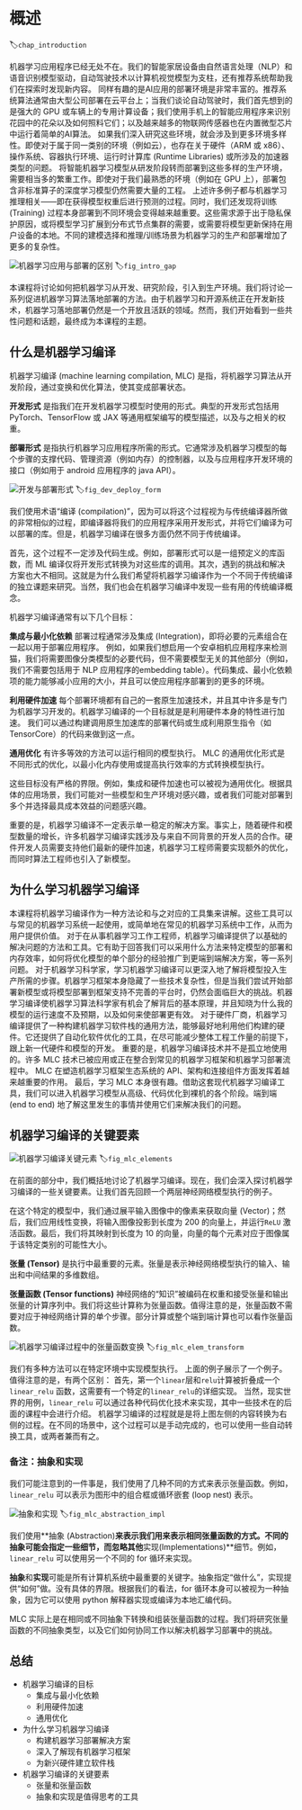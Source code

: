 # 概述

:label:`chap_introduction`

机器学习应用程序已经无处不在。我们的智能家居设备由自然语言处理（NLP）和语音识别模型驱动，自动驾驶技术以计算机视觉模型为支柱，还有推荐系统帮助我们在探索时发现新内容。
同样有趣的是AI应用的部署环境是非常丰富的。推荐系统算法通常由大型公司部署在云平台上；当我们谈论自动驾驶时，我们首先想到的是强大的 GPU 或车辆上的专用计算设备；我们使用手机上的智能应用程序来识别花园中的花朵以及如何照料它们；以及越来越多的物联网传感器也在内置微型芯片中运行着简单的AI算法。
如果我们深入研究这些环境，就会涉及到更多环境多样性。即使对于属于同一类别的环境（例如云​​），也存在关于硬件（ARM 或 x86）、操作系统、容器执行环境、运行时计算库 (Runtime Libraries) 或所涉及的加速器类型的问题。
将智能机器学习模型从研发阶段转而部署到这些多样的生产环境，需要相当多的繁重工作。即使对于我们最熟悉的环境（例如在 GPU 上），部署包含非标准算子的深度学习模型仍然需要大量的工程。
上述许多例子都与机器学习推理相关——即在获得模型权重后进行预测的过程。同时，我们还发现将训练 (Training) 过程本身部署到不同环境会变得越来越重要。这些需求源于出于隐私保护原因，或将模型学习扩展到分布式节点集群的需要，或需要将模型更新保持在用户设备的本地。不同的建模选择和推理/训练场景为机器学习的生产和部署增加了更多的复杂性。

![机器学习应用与部署的区别](../img/intro-gap.png)
:label:`fig_intro_gap`

本课程将讨论如何把机器学习从开发、研究阶段，引入到生产环境。我们将讨论一系列促进机器学习算法落地部署的方法。由于机器学习和开源系统正在开发新技术，机器学习落地部署仍然是一个开放且活跃的领域。然而，我们开始看到一些共性问题和话题，最终成为本课程的主题。

## 什么是机器学习编译

机器学习编译 (machine learning compilation, MLC) 是指，将机器学习算法从开发阶段，通过变换和优化算法，使其变成部署状态。

**开发形式** 是指我们在开发机器学习模型时使用的形式。典型的开发形式包括用 PyTorch、TensorFlow 或 JAX 等通用框架编写的模型描述，以及与之相关的权重。

**部署形式** 是指执行机器学习应用程序所需的形式。它通常涉及机器学习模型的每个步骤的支撑代码、管理资源（例如内存）的控制器，以及与应用程序开发环境的接口（例如用于 android 应用程序的 java API）。

![开发与部署形式](../img/dev-deploy-form.png)
:label:`fig_dev_deploy_form`

我们使用术语“编译 (compilation)”，因为可以将这个过程视为与传统编译器所做的非常相似的过程，即编译器将我们的应用程序采用开发形式，并将它们编译为可以部署的库。但是，机器学习编译在很多方面仍然不同于传统编译。

首先，这个过程不一定涉及代码生成。例如，部署形式可以是一组预定义的库函数，而 ML 编译仅将开发形式转换为对这些库的调用。其次，遇到的挑战和解决方案也大不相同。这就是为什么我们希望将机器学习编译作为一个不同于传统编译的独立课题来研究。当然，我们也会在机器学习编译中发现一些有用的传统编译概念。

机器学习编译通常有以下几个目标：

**集成与最小化依赖** 部署过程通常涉及集成 (Integration)，即将必要的元素组合在一起以用于部署应用程序。 例如，如果我们想启用一个安卓相机应用程序来检测猫，我们将需要图像分类模型的必要代码，但不需要模型无关的其他部分（例如，我们不需要包括用于 NLP 应用程序的embedding table）。代码集成、最小化依赖项的能力能够减小应用的大小，并且可以使应用程序部署到的更多的环境。

**利用硬件加速** 每个部署环境都有自己的一套原生加速技术，并且其中许多是专门为机器学习开发的。机器学习编译的一个目标就是是利用硬件本身的特性进行加速。 我们可以通过构建调用原生加速库的部署代码或生成利用原生指令（如 TensorCore）的代码来做到这一点。

**通用优化** 有许多等效的方法可以运行相同的模型执行。 MLC 的通用优化形式是不同形式的优化，以最小化内存使用或提高执行效率的方式转换模型执行。

这些目标没有严格的界限。例如，集成和硬件加速也可以被视为通用优化。根据具体的应用场景，我们可能对一些模型和生产环境对感兴趣，或者我们可能对部署到多个并选择最具成本效益的问题感兴趣。

重要的是，机器学习编译不一定表示单一稳定的解决方案。事实上，随着硬件和模型数量的增长，许多机器学习编译实践涉及与来自不同背景的开发人员的合作。硬件开发人员需要支持他们最新的硬件加速，机器学习工程师需要实现额外的优化，而同时算法工程师也引入了新模型。

## 为什么学习机器学习编译

本课程将机器学习编译作为一种方法论和与之对应的工具集来讲解。这些工具可以与常见的机器学习系统一起使用，或简单地在常见的机器学习系统中工作，从而为用户提供价值。
对于在从事机器学习工作工程师，机器学习编译提供了以基础的解决问题的方法和工具。它有助于回答我们可以采用什么方法来特定模型的部署和内存效率，如何将优化模型的单个部分的经验推广到更端到端解决方案，等一系列问题。
对于机器学习科学家，学习机器学习编译可以更深入地了解将模型投入生产所需的步骤。机器学习框架本身隐藏了一些技术复杂性，但是当我们尝试开始部署新模型或将模型部署到框架支持不完善的平台时，仍然会面临巨大的挑战。机器学习编译使机器学习算法科学家有机会了解背后的基本原理，并且知晓为什么我的模型的运行速度不及预期，以及如何来使部署更有效。
对于硬件厂商，机器学习编译提供了一种构建机器学习软件栈的通用方法，能够最好地利用他们构建的硬件。它还提供了自动化软件优化的工具，在尽可能减少整体工程工作量的前提下，跟上新一代硬件和模型的开发。
重要的是，机器学习编译技术并不是孤立地使用的。许多 MLC 技术已被应用或正在整合到常见的机器学习框架和机器学习部署流程中。 MLC 在塑造机器学习框架生态系统的 API、架构和连接组件方面发挥着越来越重要的作用。
最后，学习 MLC 本身很有趣。借助这套现代机器学习编译工具，我们可以进入机器学习模型从高级、代码优化到裸机的各个阶段。端到端 (end to end) 地了解这里发生的事情并使用它们来解决我们的问题。

## 机器学习编译的关键要素

![机器学习编译关键元素](../img/mlc-elements.png)
:label:`fig_mlc_elements`

在前面的部分中，我们概括地讨论了机器学习编译。现在，我们会深入探讨机器学习编译的一些关键要素。让我们首先回顾一个两层神经网络模型执行的例子。

在这个特定的模型中，我们通过展平输入图像中的像素来获取向量 (Vector)；然后，我们应用线性变换，将输入图像投影到长度为 200 的向量上，并运行`ReLU` 激活函数。最后，我们将其映射到长度为 10 的向量，向量的每个元素对应于图像属于该特定类别的可能性大小。

**张量 (Tensor)** 是执行中最重要的元素。张量是表示神经网络模型执行的输入、输出和中间结果的多维数组。

**张量函数 (Tensor functions)** 神经网络的“知识”被编码在权重和接受张量和输出张量的计算序列中。我们将这些计算称为张量函数。值得注意的是，张量函数不需要对应于神经网络计算的单个步骤。部分计算或整个端到端计算也可以看作张量函数。

![机器学习编译过程中的张量函数变换](../img/mlc-elem-transform.png)
:label:`fig_mlc_elem_transform`

我们有多种方法可以在特定环境中实现模型执行。 上面的例子展示了一个例子。 值得注意的是，有两个区别：
首先，第一个`linear`层和`relu`计算被折叠成一个 `linear_relu` 函数，这需要有一个特定的`linear_relu`的详细实现。 当然，现实世界的用例，`linear_relu` 可以通过各种代码优化技术来实现，其中一些技术在的后面的课程中会进行介绍。
机器学习编译的过程就是是将上图左侧的内容转换为右侧的过程。在不同的场景中，这个过程可以是手动完成的，也可以使用一些自动转换工具，或两者兼而有之。

### 备注：抽象和实现

我们可能注意到的一件事是，我们使用了几种不同的方式来表示张量函数。例如，`linear_relu` 可以表示为图形中的组合框或循环嵌套 (loop nest) 表示。

![抽象和实现](../img/mlc-abstraction-impl.png)
:label:`fig_mlc_abstraction_impl`

我们使用**抽象 (Abstraction)**来表示我们用来表示相同张量函数的方式。不同的抽象可能会指定一些细节，而忽略其他**实现(Implementations)**细节。例如，`linear_relu` 可以使用另一个不同的 for 循环来实现。

**抽象**和**实现**可能是所有计算机系统中最重要的关键字。抽象指定“做什么”，实现提供“如何”做。没有具体的界限。根据我们的看法，for 循环本身可以被视为一种抽象，因为它可以使用 python 解释器实现或编译为本地汇编代码。

MLC 实际上是在相同或不同抽象下转换和组装张量函数的过程。我们将研究张量函数的不同抽象类型，以及它们如何协同工作以解决机器学习部署中的挑战。

## 总结

- 机器学习编译的目标
  - 集成与最小化依赖
  - 利用硬件加速
  - 通用优化
- 为什么学习机器学习编译
  - 构建机器学习部署解决方案
  - 深入了解现有机器学习框架
  - 为新兴硬件建立软件栈
- 机器学习编译的关键要素
  - 张量和张量函数
  - 抽象和实现是值得思考的工具
